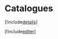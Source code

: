 # Catalogues

[!include[details](catalogues.details.autogen.md)]

[!include[editer](catalogues.editer.autogen.md)]





























